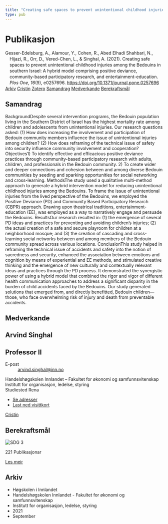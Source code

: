 ```yaml
---
title: "Creating safe spaces to prevent unintentional childhood injuries among the Bedouins in southern Israel: A hybrid model comprising positive deviance, community-based participatory research, and entertainment-education"
type: pub
---
```

<h1>Publikasjon</h1>
<article id="csl-bib-container-IG7IJFF7" class="csl-bib-container">
  <div class="csl-bib-body" style="line-height: 1.35; padding-left: 1em; text-indent:-1em;">
  <div class="csl-entry">Gesser-Edelsburg, A., Alamour, Y., Cohen, R., Abed Elhadi Shahbari, N., Hijazi, R., Orr, D., Vered-Chen, L., &amp; Singhal, A. (2021). Creating safe spaces to prevent unintentional childhood injuries among the Bedouins in southern Israel: A hybrid model comprising positive deviance, community-based participatory research, and entertainment-education. <i>Plos One</i>, <i>16</i>(9), e0257696. <a href="https://doi.org/10.1371/journal.pone.0257696">https://doi.org/10.1371/journal.pone.0257696</a></div>
</div>
  <div class="csl-bib-buttons">
    <a href="#taxonomy-article-IG7IJFF7" class="csl-bib-button">Arkiv</a>
    <a href="https://app.cristin.no/results/show.jsf?id=1938086" alt="Cristin URL" class="csl-bib-button">Cristin</a>
    <a href="http://zotero.org/groups/5022929/items/IG7IJFF7" alt="Zotero URL" class="csl-bib-button">Zotero</a>
    <a href="#abstract-article-IG7IJFF7" class="csl-bib-button">Samandrag</a>
    <a href="#contributors-article-IG7IJFF7" class="csl-bib-button">Medverkande</a>
    <a href="#sdg-article-IG7IJFF7" class="csl-bib-button">Berekraftsmål</a>
  </div>
  <div id="csl-bib-meta-container-IG7IJFF7"></div>
</article>
<div id="csl-bib-meta-IG7IJFF7" class="csl-bib-meta">
  <article id="abstract-article-IG7IJFF7" class="abstract-article">
    <h1>Samandrag</h1>
    BackgroundDespite several intervention programs, the Bedouin population living in the Southern District of Israel has the highest mortality rate among children and adolescents from unintentional injuries. Our research questions asked: (1) How does increasing the involvement and participation of Bedouin community members influence the issue of unintentional injuries among children? (2) How does reframing of the technical issue of safety into security influence community involvement and cooperation? Objectives1) To identify effective and efficacious positive deviance practices through community-based participatory research with adults, children, and professionals in the Bedouin community. 2) To create wider and deeper connections and cohesion between and among diverse Bedouin communities by seeding and sparking opportunities for social networking and cross-learning. MethodsThe study used a qualitative multi-method approach to generate a hybrid intervention model for reducing unintentional childhood injuries among the Bedouins. To frame the issue of unintentional injuries from the lived perspective of the Bedouins, we employed the Positive Deviance (PD) and Community Based Participatory Research (CBPR) approach. Drawing upon theatrical traditions, entertainment-education (EE), was employed as a way to narratively engage and persuade the Bedouins. ResultsOur research resulted in: (1) the emergence of several PD ideas and practices for preventing and avoiding children’s injuries; (2) the actual creation of a safe and secure playroom for children at a neighborhood mosque; and (3) the creation of cascading and cross-learning social networks between and among members of the Bedouin community spread across various locations. ConclusionThis study helped in reframing the technical issue of accidents and safety into the notion of sacredness and security, enhanced the association between emotions and cognition by means of experiential and EE methods, and stimulated creative thinking and the emergence of new culturally and contextually relevant ideas and practices through the PD process. It demonstrated the synergistic power of using a hybrid model that combined the rigor and vigor of different health communication approaches to address a significant disparity in the burden of child accidents faced by the Bedouins. Our study generated solutions that emerged from, and directly benefitted, Bedouin children—those, who face overwhelming risk of injury and death from preventable accidents.
  </article>
  <article id="contributors-article-IG7IJFF7" class="contributors-article">
    <h1>Medverkande</h1>
    <div class="personas">
<div class="vrtx-hinn-person-card">
<div class="photo">
<i class="lar la-user-circle missing-person"></i>
</div>
<div class="info">
<hgroup><h1>Arvind Singhal</h1>
<h2>Professor II</h2>
</hgroup><dl>
<dt>E-post</dt>
<dd>
<a href="mailto:arvind.singhal@inn.no">arvind.singhal@inn.no</a>
</dd>
</dl>
<p>
Handelshøgskolen Innlandet – Fakultet for økonomi og samfunnsvitenskap<br>
Institutt for organisasjon, ledelse, styring<br>
Studiested Rena
</p>
<ul class="vrtx-hinn-links">
<li><a href="https://www.inn.no/finn-en-ansatt/arvind-singhal.html#vrtx-hinn-addresses">Se adresser</a></li>
<li><a href="https://www.inn.no/finn-en-ansatt/arvind-singhal.html?vrtx=vcf">Last ned visittkort</a></li>
</ul>
</div>
</div>
<a href="https://app.cristin.no/persons/show.jsf?id=863653" alt="Cristin URL" class="personas-cristin">Cristin</a>
</div>
  </article>
  <article id="sdg-article-IG7IJFF7" class="sdg-article">
    <h1>Berekraftsmål</h1>
    <div class="sdg-container"><div id="sdg3" class="sdg">
<img src="{{< params subfolder >}}images/sdg/sdg03_no.png" class="image" alt="SDG 3">
<div class="sdg-overlay">
<p class="sdg-publication-count"><span>221</span> Publikasjonar</p>
<p><a href="https://www.fn.no/om-fn/fns-baerekraftsmaal/god-helse-og-livskvalitet?lang=nno-NO" class="sdg-read-more">Les meir</a></p>
</div>
</div></div>
  </article>
  <article id="taxonomy-article-IG7IJFF7" class="taxonomy-article">
    <h1>Arkiv</h1>
    <ul>
      <li>Høgskolen i Innlandet</li>
      <li>Handelshøgskolen Innlandet - Fakultet for økonomi og samfunnsvitenskap</li>
      <li>Institutt for organisasjon, ledelse, styring</li>
      <li>2021</li>
      <li>September</li>
    </ul>
  </article>
</div>
